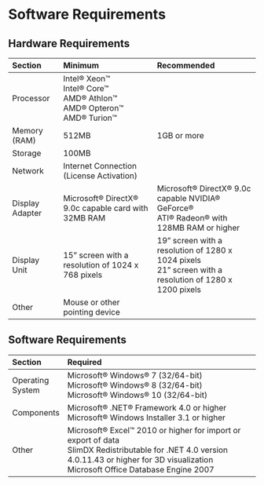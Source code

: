 ﻿---
Title: Installation Requirements
summary: This section contains the details regarding the hardware and software requirements to install OptimumKinematics.
authors:
    - Pedro Brasil   
date: 2019/8/27
---

# Software Requirements

## Hardware Requirements
| Section | Minimum | Recommended|
|:---|:---|:---|
|Processor| Intel® Xeon™ <br> Intel® Core™ <br> AMD® Athlon™ <br> AMD® Opteron™ <br> AMD® Turion™| |
| Memory (RAM) | 512MB | 1GB or more|
| Storage | 100MB | |
| Network | Internet Connection <br> (License Activation) | |
| Display Adapter | Microsoft® DirectX® 9.0c capable card with 32MB RAM |Microsoft® DirectX® 9.0c capable NVIDIA® GeForce® <br> ATI® Radeon® with 128MB RAM or higher |
| Display Unit | 15” screen with a resolution of 1024 x 768 pixels | 19” screen with a resolution of 1280 x 1024 pixels <br> 21” screen with a resolution of 1280 x 1200 pixels |
| Other | Mouse or other pointing device | |

## Software Requirements
| Section | Required |
|:---|:---|
| Operating <br> System | Microsoft® Windows® 7 (32/64-bit) <br> Microsoft® Windows® 8 (32/64-bit) <br> Microsoft® Windows® 10 (32/64-bit) |
| Components | Microsoft® .NET® Framework 4.0 or higher <br> Microsoft® Windows Installer 3.1 or higher |
| Other | Microsoft® Excel™ 2010 or higher for import or export of data <br> SlimDX Redistributable for .NET 4.0 version 4.0.11.43 or higher for 3D visualization <br> Microsoft Office Database Engine 2007|
